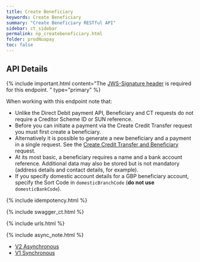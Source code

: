 ```yaml
---
title: Create Beneficiary
keywords: Create Beneficiary
summary: "Create Beneficiary RESTful API"
sidebar: ct_sidebar
permalink: np_createbeneficiary.html
folder: prodNuapay
toc: false
---
```


## API Details

{% include important.html content="The [JWS-Signature header](np_secjws.html) is required for this endpoint. " type="primary" %}

When working with this endpoint note that:

* Unlike the Direct Debit payment API, Beneficiary and CT requests do not require a Creditor Scheme ID or SUN reference.
* Before you can initiate a payment via the Create Credit Transfer request you must first create a beneficiary.
* Alternatively it is possible to generate a new beneficiary and a payment in a single request. See the <a href ="np_createctandbene.html">Create Credit Transfer and Beneficiary</a> request.
* At its most basic, a beneficiary requires a name and a bank account reference. Additional data may also be stored but is not mandatory (address details and contact details, for example).
* If you specify domestic account details for a GBP beneficiary account, specify the Sort Code in `domesticBranchCode` (**do not use** `domesticBankCode`).

{% include idempotency.html %}

{% include swagger_ct.html %}

{% include urls.html %}

{% include async_note.html %}

<!-- TABS FOR V! and V2 -->

<div class="api-docs">
  <ul id="profileTabs" class="nav nav-tabs">
    <li><a href="#V2" data-toggle="tab">V2 Asynchronous</a></li>
    <li><a href="#V1" data-toggle="tab">V1 Synchronous</a></li>
  </ul>

  <div class="tab-content">
    <div role="tabpanel" class="tab-pane" id="V2">
      <!--  <p>Version 2 Add text here if required </p> -->
      <div id="V2-content"></div>
    </div>
    <div role="tabpanel" class="tab-pane" id="V1">
    <!--  <p>Version 1 Add text here if required </p> -->
      <div id="V1-content"></div>
    </div>
  </div>
</div>

<script>
function loadRedoc(remoteDocs) {
    jQuery('<div/>', {
        id: 'docs-jekyll',
        class: 'some-class',
        title: 'now this div has a title!'
    }).prependTo('body');
    $("#docs-jekyll").hide();
    $("#docs-jekyll").load(remoteDocs);
}

function unloadRedoc() {
    document.getElementById("docs-jekyll").remove();
}

function insertDocs(contentId, locationSelector) {
    const div = document.getElementById(contentId);
    if (div) {
        div.removeAttribute('id');
        $(locationSelector).html(div);
    }
}

function loadV1Docs() {
    loadRedoc('https://sentenial.github.io/credit-transfers/docs/redoc.html');
    setTimeout(function() {
        insertDocs('operation/addBeneficiaryUsingPOST', '#V1-content');
        unloadRedoc();
    }, 1000);
}

function loadV2Docs() {
    loadRedoc('https://sentenial.github.io/credit-transfers/docs/redoc-v2.html');
    setTimeout(function() {
        insertDocs('operation/addBeneficiaryUsingPOST', '#V2-content');
        unloadRedoc();
    }, 1000);
}

function setActiveTab(tabId) {
    $('#profileTabs a[href="#' + tabId + '"]').tab('show');
    localStorage.setItem('activeTab', tabId);
}

$(document).ready(function() {
    var activeTab = localStorage.getItem('activeTab') || 'V2';

    setActiveTab(activeTab);

    if (activeTab === 'V1') {
        loadV1Docs();
    } else {
        loadV2Docs();
    }

    $('#profileTabs a').on('shown.bs.tab', function(e) {
        var target = $(e.target).attr("href").substr(1);
        setActiveTab(target);

        if (target === "V1" && $('#V1-content').is(':empty')) {
            loadV1Docs();
        } else if (target === "V2" && $('#V2-content').is(':empty')) {
            loadV2Docs();
        }
    });
});
</script>
